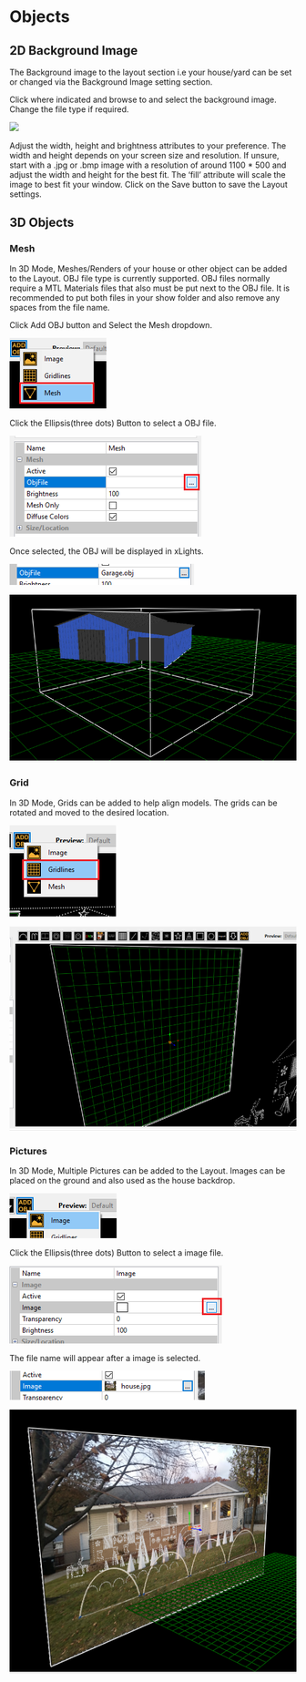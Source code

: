 # Objects

## 2D Background Image

The Background image to the layout section i.e your house/yard can be set or changed via the Background Image setting section.

Click where indicated and browse to and select the background image. Change the file type if required.

![](../../.gitbook/assets/base64a0178ae2b61ac05b.png)

Adjust the width, height and brightness attributes to your preference. The width and height depends on your screen size and resolution.  If unsure, start with a .jpg or .bmp image with a resolution of around 1100 \* 500 and adjust the width and height for the best fit. The ‘fill’ attribute will scale the image to best fit your window.  Click on the Save button to save the Layout settings.

## 3D Objects

### Mesh

In 3D Mode, Meshes/Renders of your house or other object can be added to the Layout. OBJ file type is currently supported. OBJ files normally require a MTL Materials files that also must be put next to the OBJ file. It is recommended to put both files in your show folder and also remove any spaces from the file name.

Click Add OBJ button and Select the Mesh dropdown.

![](<../../.gitbook/assets/image (377).png>)

Click the Ellipsis(three dots) Button to select a OBJ file.

![](<../../.gitbook/assets/image (255).png>)

Once selected, the OBJ will be displayed in xLights.

![](<../../.gitbook/assets/image (367).png>)

![](<../../.gitbook/assets/image (1048).png>)

### Grid&#x20;

In 3D Mode, Grids can be added to help align models. The grids can be rotated and moved to the desired location.

![](<../../.gitbook/assets/image (829).png>)

![](<../../.gitbook/assets/image (359).png>)

### Pictures

In 3D Mode, Multiple Pictures can be added to the Layout. Images can be placed on the ground and also used as the house backdrop.

![](<../../.gitbook/assets/image (385).png>)

Click the Ellipsis(three dots) Button to select a image file.

![](<../../.gitbook/assets/image (1160).png>)

The file name will appear after a image is selected.

![](<../../.gitbook/assets/image (245).png>)

![](<../../.gitbook/assets/image (852).png>)

